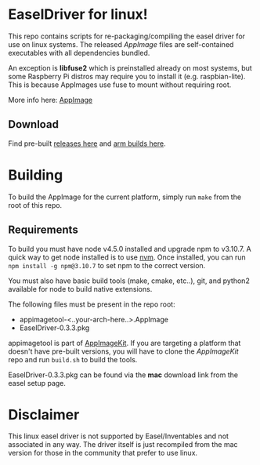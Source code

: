# EaselDriver for linux!

This repo contains scripts for re-packaging/compiling the easel driver for use on linux systems.
The released *AppImage* files are self-contained executables with all dependencies bundled.

An exception is **libfuse2** which is preinstalled already on most systems, but some Raspberry Pi distros may require
you to install it (e.g. raspbian-lite). This is because AppImages use fuse to mount without requiring
root.

More info here: [AppImage](http://appimage.org/)

## Download

Find pre-built [releases here](http://download.opensuse.org/repositories/home:/mastercactapus/AppImage/) and [arm builds here](http://download.opensuse.org/repositories/home:/mastercactapus/AppImage.arm/).


# Building

To build the AppImage for the current platform, simply run `make` from the root of this repo.

## Requirements

To build you must have node v4.5.0 installed and upgrade npm to v3.10.7. 
A quick way to get node installed is to use [nvm](https://github.com/creationix/nvm).
Once installed, you can run `npm install -g npm@3.10.7` to set npm to the correct version.

You must also have basic build tools (make, cmake, etc..), git, and python2 available for
node to build native extensions.

The following files must be present in the repo root:

- appimagetool-<..your-arch-here..>.AppImage
- EaselDriver-0.3.3.pkg

appimagetool is part of [AppImageKit](https://github.com/probonopd/AppImageKit). If you are targeting a
platform that doesn't have pre-built versions, you will have to clone the *AppImageKit* repo and run `build.sh`
to build the tools.

EaselDriver-0.3.3.pkg can be found via the **mac** download link from the easel setup page.


# Disclaimer

This linux easel driver is not supported by Easel/Inventables and not associated in any way. The driver itself is
just recompiled from the mac version for those in the community that prefer to use linux.

